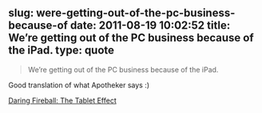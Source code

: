 slug: were-getting-out-of-the-pc-business-because-of
date: 2011-08-19 10:02:52
title: We’re getting out of the PC business because of the iPad.
type: quote
---

> We’re getting out of the PC business because of the iPad.

Good translation of what Apotheker says :)

 [Daring Fireball: The Tablet Effect](http://daringfireball.net/linked/2011/08/18/the-tablet-effect)

